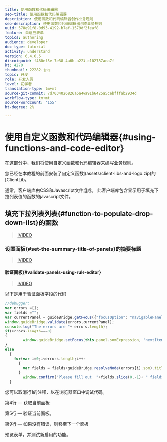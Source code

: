 ```yaml
---
title: 使用函数和代码编辑器
seo-title: 使用函数和代码编辑器
description: 使用函数和代码编辑器创作业务规则
seo-description: 使用函数和代码编辑器创作业务规则
uuid: 578e91f8-0d93-4192-b7af-1579df2feaf8
feature: 自适应表单
topics: authoring
audience: developer
doc-type: tutorial
activity: understand
version: 6.4,6.5
discoiquuid: f480ef3e-7e38-4a6b-a223-c102787aea7f
kt: 4270
thumbnail: 22282.jpg
topic: 开发
role: 开发人员
level: 初学者
translation-type: tm+mt
source-git-commit: 7d7034026826a5a46a91b6425a5cebfffab2934d
workflow-type: tm+mt
source-wordcount: '155'
ht-degree: 2%

---
```



# 使用自定义函数和代码编辑器{#using-functions-and-code-editor}

在这部分中，我们将使用自定义函数和代码编辑器来编写业务规则。

您已经在本教程的前面安装了自定义函数](assets/client-libs-and-logo.zip)的[ClientLib。

通常，客户端库由CSS和Javascript文件组成。 此客户端库包含显示用于填充下拉列表值的函数的javascript文件。


## 填充下拉列表列表{#function-to-populate-drop-down-list}的函数

>[!VIDEO](https://video.tv.adobe.com/v/22282?quality=9&learn=on)

### 设置面板{#set-the-summary-title-of-panels}的摘要标题

>[!VIDEO](https://video.tv.adobe.com/v/28387?quality=9&learn=on)

#### 验证面板{#validate-panels-using-rule-editor}

>[!VIDEO](https://video.tv.adobe.com/v/28409?quality=9&learn=on)

以下是用于验证面板字段的代码

```javascript
//debugger;
var errors =[];
var fields ="";
var currentPanel = guideBridge.getFocus({"focusOption": "navigablePanel"});
window.guideBridge.validate(errors,currentPanel);
console.log("The errors are "+ errors.length);
if(errors.length===0)
{
        window.guideBridge.setFocus(this.panel.somExpression, 'nextItem', true);
}
else
  {
    for(var i=0;i<errors.length;i++)
      {
        var fields = fields+guideBridge.resolveNode(errors[i].som).title+" , ";
      }
        window.confirm("Please fill out  "+fields.slice(0,-1)+ " fields");
  }
```

您可以取消行1的注释，以在浏览器窗口中调试代码。

第4行 — 获取当前面板

第5行 — 验证当前面板。

第9行 — 如果没有错误，则移至下一个面板

预览表单，并测试新启用的功能。
